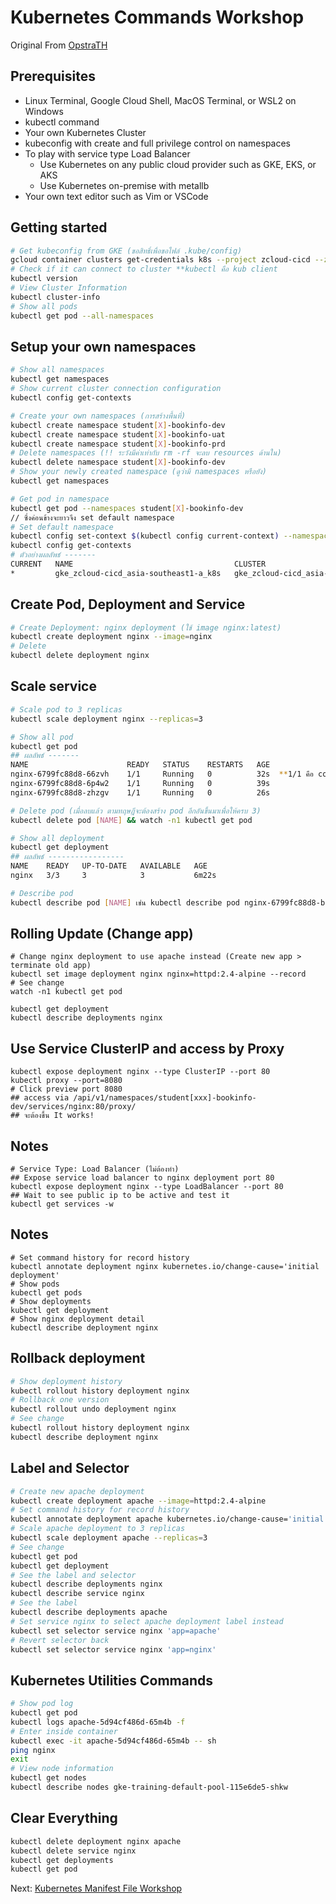 # Kubernetes Commands Workshop 
Original From [OpstraTH](https://github.com/opsta/devsecops-workshop/blob/master/docs/05-k8s-cli.md)
## Prerequisites

* Linux Terminal, Google Cloud Shell, MacOS Terminal, or WSL2 on Windows
* kubectl command
* Your own Kubernetes Cluster
* kubeconfig with create and full privilege control on namespaces
* To play with service type Load Balancer
  * Use Kubernetes on any public cloud provider such as GKE, EKS, or AKS
  * Use Kubernetes on-premise with metallb
* Your own text editor such as Vim or VSCode

## Getting started

```bash
# Get kubeconfig from GKE (ขอสิทธิ์เพื่อขอไฟล์ .kube/config)
gcloud container clusters get-credentials k8s --project zcloud-cicd --zone asia-southeast1-a
# Check if it can connect to cluster **kubectl คือ kub client
kubectl version
# View Cluster Information
kubectl cluster-info
# Show all pods
kubectl get pod --all-namespaces
```

## Setup your own namespaces

```bash
# Show all namespaces
kubectl get namespaces
# Show current cluster connection configuration
kubectl config get-contexts

# Create your own namespaces (การสร้างพื้นที่)
kubectl create namespace student[X]-bookinfo-dev
kubectl create namespace student[X]-bookinfo-uat
kubectl create namespace student[X]-bookinfo-prd
# Delete namespaces (!! ระวังมีค่าเท่ากับ rm -rf จะลบ resources ด้านใน)
kubectl delete namespace student[X]-bookinfo-dev
# Show your newly created namespace (ดูว่ามี namespaces หรือยัง)
kubectl get namespaces

# Get pod in namespace
kubectl get pod --namespaces student[X]-bookinfo-dev
// ซึ่งค่อนข้างจะยาวจึง set default namespace
# Set default namespace
kubectl config set-context $(kubectl config current-context) --namespace=student[X]-bookinfo-dev
kubectl config get-contexts
# ตัวอย่างผลลัพธ์ -------
CURRENT   NAME                                    CLUSTER                                 AUTHINFO                                NAMESPACE
*         gke_zcloud-cicd_asia-southeast1-a_k8s   gke_zcloud-cicd_asia-southeast1-a_k8s   gke_zcloud-cicd_asia-southeast1-a_k8s   student168-bookinfo-dev
```

## Create Pod, Deployment and Service

```bash
# Create Deployment: nginx deployment (ใช้ image nginx:latest)
kubectl create deployment nginx --image=nginx
# Delete
kubectl delete deployment nginx
```

## Scale service

```bash
# Scale pod to 3 replicas
kubectl scale deployment nginx --replicas=3

# Show all pod
kubectl get pod
## ผลลัพธ์ -------
NAME                      READY   STATUS    RESTARTS   AGE
nginx-6799fc88d8-66zvh    1/1     Running   0          32s  **1/1 คือ container
nginx-6799fc88d8-6p4w2    1/1     Running   0          39s
nginx-6799fc88d8-zhzgv    1/1     Running   0          26s

# Delete pod (เมื่อลบแล้ว ตามทฤษฎีจะต้องสร้าง pod อีกอันขึ้นมาเพื่อให้ครบ 3)
kubectl delete pod [NAME] && watch -n1 kubectl get pod

# Show all deployment
kubectl get deployment
## ผลลัพธ์ -----------------
NAME    READY   UP-TO-DATE   AVAILABLE   AGE
nginx   3/3     3            3           6m22s

# Describe pod
kubectl describe pod [NAME] เช่น kubectl describe pod nginx-6799fc88d8-bphcf
```

## Rolling Update (Change app)
```
# Change nginx deployment to use apache instead (Create new app > terminate old app)
kubectl set image deployment nginx nginx=httpd:2.4-alpine --record
# See change
watch -n1 kubectl get pod

kubectl get deployment
kubectl describe deployments nginx
````
## Use Service ClusterIP and access by Proxy
````
kubectl expose deployment nginx --type ClusterIP --port 80
kubectl proxy --port=8080
# Click preview port 8080
## access via /api/v1/namespaces/student[xxx]-bookinfo-dev/services/nginx:80/proxy/
## จะต้องขึ้น It works!
````

## Notes
````
# Service Type: Load Balancer (ไม่ต้องทำ)
## Expose service load balancer to nginx deployment port 80
kubectl expose deployment nginx --type LoadBalancer --port 80
## Wait to see public ip to be active and test it
kubectl get services -w
````

## Notes
```
# Set command history for record history
kubectl annotate deployment nginx kubernetes.io/change-cause='initial deployment'
# Show pods
kubectl get pods
# Show deployments
kubectl get deployment
# Show nginx deployment detail
kubectl describe deployment nginx
```

## Rollback deployment

```bash
# Show deployment history
kubectl rollout history deployment nginx
# Rollback one version
kubectl rollout undo deployment nginx
# See change
kubectl rollout history deployment nginx
kubectl describe deployment nginx
```

## Label and Selector

```bash
# Create new apache deployment
kubectl create deployment apache --image=httpd:2.4-alpine
# Set command history for record history
kubectl annotate deployment apache kubernetes.io/change-cause='initial apache deployment'
# Scale apache deployment to 3 replicas
kubectl scale deployment apache --replicas=3
# See change
kubectl get pod
kubectl get deployment
# See the label and selector
kubectl describe deployments nginx
kubectl describe service nginx
# See the label
kubectl describe deployments apache
# Set service nginx to select apache deployment label instead
kubectl set selector service nginx 'app=apache'
# Revert selector back
kubectl set selector service nginx 'app=nginx'
```

## Kubernetes Utilities Commands

```bash
# Show pod log
kubectl get pod
kubectl logs apache-5d94cf486d-65m4b -f
# Enter inside container
kubectl exec -it apache-5d94cf486d-65m4b -- sh
ping nginx
exit
# View node information
kubectl get nodes
kubectl describe nodes gke-training-default-pool-115e6de5-shkw
```

## Clear Everything

```bash
kubectl delete deployment nginx apache
kubectl delete service nginx
kubectl get deployments
kubectl get pod
```

Next: [Kubernetes Manifest File Workshop](06-k8s-manifest.md)
